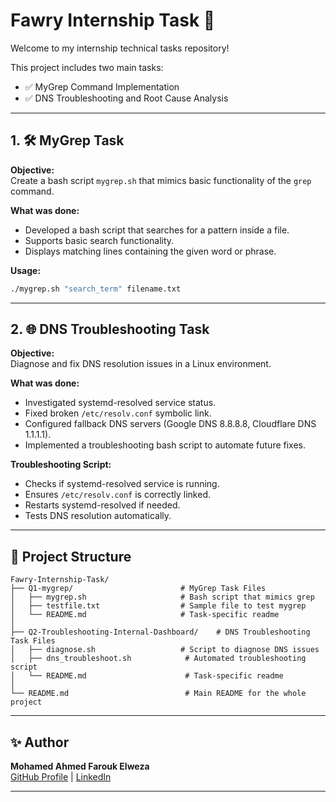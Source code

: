# Fawry Internship Task 🚀

Welcome to my internship technical tasks repository!

This project includes two main tasks:
- ✅ MyGrep Command Implementation
- ✅ DNS Troubleshooting and Root Cause Analysis

---

## 1. 🛠️ MyGrep Task

**Objective:**  
Create a bash script `mygrep.sh` that mimics basic functionality of the `grep` command.

**What was done:**
- Developed a bash script that searches for a pattern inside a file.
- Supports basic search functionality.
- Displays matching lines containing the given word or phrase.

**Usage:**
```bash
./mygrep.sh "search_term" filename.txt
```

---

## 2. 🌐 DNS Troubleshooting Task

**Objective:**  
Diagnose and fix DNS resolution issues in a Linux environment.

**What was done:**
- Investigated systemd-resolved service status.
- Fixed broken `/etc/resolv.conf` symbolic link.
- Configured fallback DNS servers (Google DNS 8.8.8.8, Cloudflare DNS 1.1.1.1).
- Implemented a troubleshooting bash script to automate future fixes.

**Troubleshooting Script:**
- Checks if systemd-resolved service is running.
- Ensures `/etc/resolv.conf` is correctly linked.
- Restarts systemd-resolved if needed.
- Tests DNS resolution automatically.
  
---

## 📂 Project Structure

```
Fawry-Internship-Task/
├── Q1-mygrep/                        # MyGrep Task Files
│   ├── mygrep.sh                     # Bash script that mimics grep
│   ├── testfile.txt                  # Sample file to test mygrep
│   └── README.md                     # Task-specific readme
│
├── Q2-Troubleshooting-Internal-Dashboard/    # DNS Troubleshooting Task Files
│   ├── diagnose.sh                   # Script to diagnose DNS issues
│   ├── dns_troubleshoot.sh            # Automated troubleshooting script
│   └── README.md                      # Task-specific readme
│
└── README.md                          # Main README for the whole project
```

---

## ✨ Author

**Mohamed Ahmed Farouk Elweza**  
[GitHub Profile](https://github.com/MohamedElweza) | [LinkedIn](https://www.linkedin.com/in/mohamedelweza/)

---

